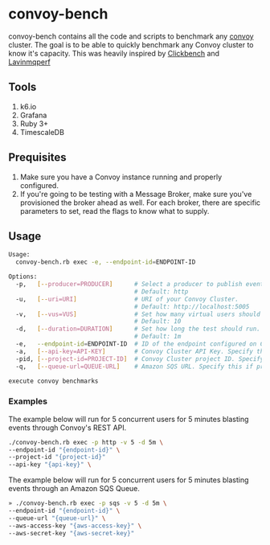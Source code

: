 # convoy-bench
convoy-bench contains all the code and scripts to benchmark any [convoy](https://github.com/frain-dev/convoy) cluster. The goal is to be able to quickly benchmark any Convoy cluster to know it's capacity. This was heavily inspired by [Clickbench](https://github.com/ClickHouse/ClickBench/) and [Lavinmqperf](https://lavinmq.com/documentation/lavinmqperf)

## Tools
1. k6.io 
2. Grafana
3. Ruby 3+
4. TimescaleDB

## Prequisites
1. Make sure you have a Convoy instance running and properly configured.
2. If you're going to be testing with a Message Broker, make sure you've provisioned the broker ahead as well. For each broker, there are specific parameters to set, read the flags to know what to supply.

## Usage
```bash
Usage:
  convoy-bench.rb exec -e, --endpoint-id=ENDPOINT-ID

Options:
  -p,   [--producer=PRODUCER]      # Select a producer to publish events from the following - http, sqs, pubsub or kafka.
                                   # Default: http
  -u,   [--uri=URI]                # URI of your Convoy Cluster.
                                   # Default: http://localhost:5005
  -v,   [--vus=VUS]                # Set how many virtual users should execute the test concurrently.
                                   # Default: 10
  -d,   [--duration=DURATION]      # Set how long the test should run. Use Golang string syntax: 1m, 5s, 10m5s .
                                   # Default: 1m
  -e,   --endpoint-id=ENDPOINT-ID  # ID of the endpoint configured on Convoy.
  -a,   [--api-key=API-KEY]        # Convoy Cluster API Key. Specify this if producer is http.
  -pid, [--project-id=PROJECT-ID]  # Convoy Cluster project ID. Specify this if producer is http.
  -q,   [--queue-url=QUEUE-URL]    # Amazon SQS URL. Specify this if producer is sqs.

execute convoy benchmarks
```

### Examples
The example below will run for 5 concurrent users for 5 minutes blasting events through Convoy's REST API.
```bash
./convoy-bench.rb exec -p http -v 5 -d 5m \
--endpoint-id "{endpoint-id}" \
--project-id "{project-id}"
--api-key "{api-key}" \
```

The example below will run for 5 concurrent users for 5 minutes blasting events through an Amazon SQS Queue.
```bash
» ./convoy-bench.rb exec -p sqs -v 5 -d 5m \
--endpoint-id "{endpoint-id}" \
--queue-url "{queue-url}" \
--aws-access-key "{aws-access-key}" \
--aws-secret-key "{aws-secret-key}"
```
